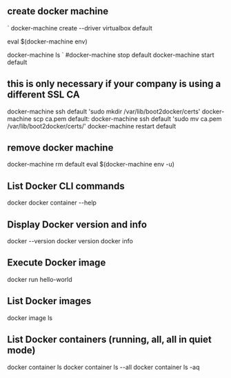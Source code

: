 ## create docker machine
`
docker-machine create --driver virtualbox default

eval $(docker-machine env)

docker-machine ls
`
#docker-machine stop default
docker-machine start default

## this is only necessary if your company is using a different SSL CA 
docker-machine ssh default 'sudo mkdir /var/lib/boot2docker/certs'
docker-machine scp ca.pem default:
docker-machine ssh default 'sudo mv ca.pem /var/lib/boot2docker/certs/'
docker-machine restart default 

## remove docker machine
docker-machine rm default
eval $(docker-machine env -u)

## List Docker CLI commands
docker
docker container --help

## Display Docker version and info
docker --version
docker version
docker info

## Execute Docker image
docker run hello-world

## List Docker images
docker image ls

## List Docker containers (running, all, all in quiet mode)
docker container ls
docker container ls --all
docker container ls -aq